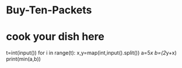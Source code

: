 # Buy-Ten-Packets
# cook your dish here
t=int(input())
for i in range(t):
    x,y=map(int,input().split())
    a=5*x
    b=(2*y+x)
    print(min(a,b))
